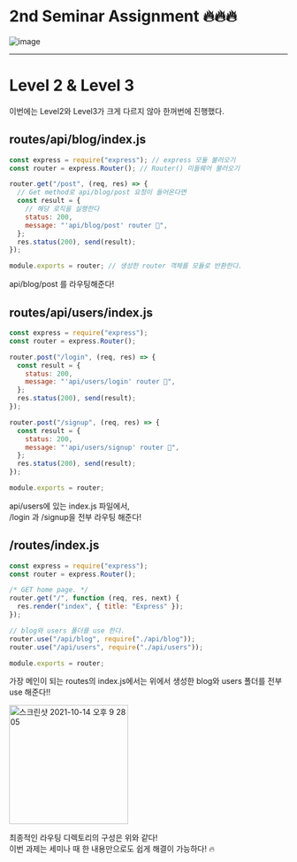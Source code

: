 # 2nd Seminar Assignment :fire::fire::fire:

![image](https://user-images.githubusercontent.com/49263163/137316909-16d717ae-801d-471d-82ef-efa8c661cdba.png)

---

# Level 2 & Level 3

이번에는 Level2와 Level3가 크게 다르지 않아 한꺼번에 진행했다.

## routes/api/blog/index.js

```javascript
const express = require("express"); // express 모듈 불러오기
const router = express.Router(); // Router() 미들웨어 불러오기

router.get("/post", (req, res) => {
  // Get method로 api/blog/post 요청이 들어온다면
  const result = {
    // 해당 로직을 실행한다
    status: 200,
    message: "'api/blog/post' router 👀",
  };
  res.status(200), send(result);
});

module.exports = router; // 생성한 router 객체를 모듈로 반환한다.

```

api/blog/post 를 라우팅해준다!



## routes/api/users/index.js

```javascript
const express = require("express"); 
const router = express.Router();

router.post("/login", (req, res) => {
  const result = {
    status: 200,
    message: "'api/users/login' router 👀",
  };
  res.status(200), send(result);
});

router.post("/signup", (req, res) => {
  const result = {
    status: 200,
    message: "'api/users/signup' router 👀",
  };
  res.status(200), send(result);
});

module.exports = router; 

```

api/users에 있는 index.js 파일에서,  
/login 과 /signup을 전부 라우팅 해준다!



## /routes/index.js

```javascript
const express = require("express");
const router = express.Router();

/* GET home page. */
router.get("/", function (req, res, next) {
  res.render("index", { title: "Express" });
});

// blog와 users 폴더를 use 한다.
router.use("/api/blog", require("./api/blog"));
router.use("/api/users", require("./api/users"));

module.exports = router;

```

가장 메인이 되는 routes의 index.js에서는 위에서 생성한 blog와 users 폴더를 전부 use 해준다!! 



<img width="215" alt="스크린샷 2021-10-14 오후 9 28 05" src="https://user-images.githubusercontent.com/49263163/137317152-c3f77561-aec3-4aff-8afe-c06bc61749f0.png">

최종적인 라우팅 디렉토리의 구성은 위와 같다!  
이번 과제는 세미나 때 한 내용만으로도 쉽게 해결이 가능하다! 🔥

